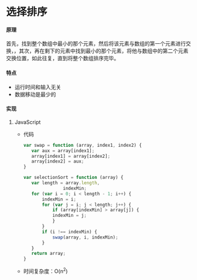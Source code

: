 # 选择排序

#### 原理

首先，找到整个数组中最小的那个元素，然后将该元素与数组的第一个元素进行交换，，其次，再在剩下的元素中找到最小的那个元素，将他与数组中的第二个元素交换位置，如此往复，直到将整个数组排序完毕。

#### 特点

+ 运行时间和输入无关
+ 数据移动是最少的

#### 实现

1. JavaScript

   + 代码

     ```javascript
     var swap = function (array, index1, index2) {
     	var aux = array[index1];
     	array[index1] = array[index2];
     	array[index2] = aux;
     }
     
     var selectionSort = function (array) {
     	var length = array.length,
     				indexMin;
     	for (var i = 0; i < length - 1; i++) {
     		indexMin = i;
     		for (var j = i; j < length; j++) {
     			if (array[indexMin] > array[j]) {
     			indexMin = j; 
     			}
     		}
     		if (i !== indexMin) {
     			swap(array, i, indexMin); 
     		}
     	} 
     	return array;
     }
     ```

   + 时间复杂度：O(n<sup>2</sup>)